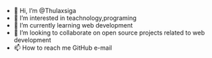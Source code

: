 - 👋 Hi, I’m @Thulaxsiga
- 👀 I’m interested in teachnology,programing
- 🌱 I’m currently learning web development
- 💞️ I’m looking to collaborate on open source projects related to web development
- 📫 How to reach me
       GitHub
       e-mail

<!---
Thulaxsiga/Thulaxsiga is a ✨ special ✨ repository because its `README.md` (this file) appears on your GitHub profile.
You can click the Preview link to take a look at your changes.
--->
